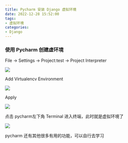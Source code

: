 ```yaml
---
title: Pycharm 安装 Django 虚拟环境
date: 2022-12-28 15:52:00
tags:
- 虚拟环境
categories:
- Django
---
```



### 使用 Pycharm 创建虚环境


File -> Settings -> Project:test -> Project Interpreter

![](./images/--c1a258bf9c161034f2c75c546fa9af3f.png)

Add Virtualencv Environment


![](./images/--d5be4d31c8b0cbd19a41f3c6f8b2749b.png)

Apply

![](./images/--59558ca8c1232cb8b106af9fdd86f1e6.png)

点击 pycharm左下角 Terminal 进入终端，此时就是虚拟环境了

![](./images/--5a16937021b7dc0f843e3299b4ffc6bd.png)



pycharm 还有其他很多有用的功能，可以自行去学习